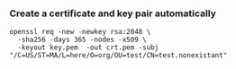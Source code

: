 ### Create a certificate and key pair automatically

```
openssl req -new -newkey rsa:2048 \
  -sha256 -days 365 -nodes -x509 \
  -keyout key.pem  -out crt.pem -subj "/C=US/ST=MA/L=here/O=org/OU=test/CN=test.nonexistant"
```
